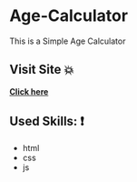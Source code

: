 # Age-Calculator
This is a Simple Age Calculator

 ## Visit Site :boom:
 
 **[Click here](https://karam-zomlut.github.io/Age-Calculator/)**


## Used Skills: :exclamation:

- html
- css
- js
 
